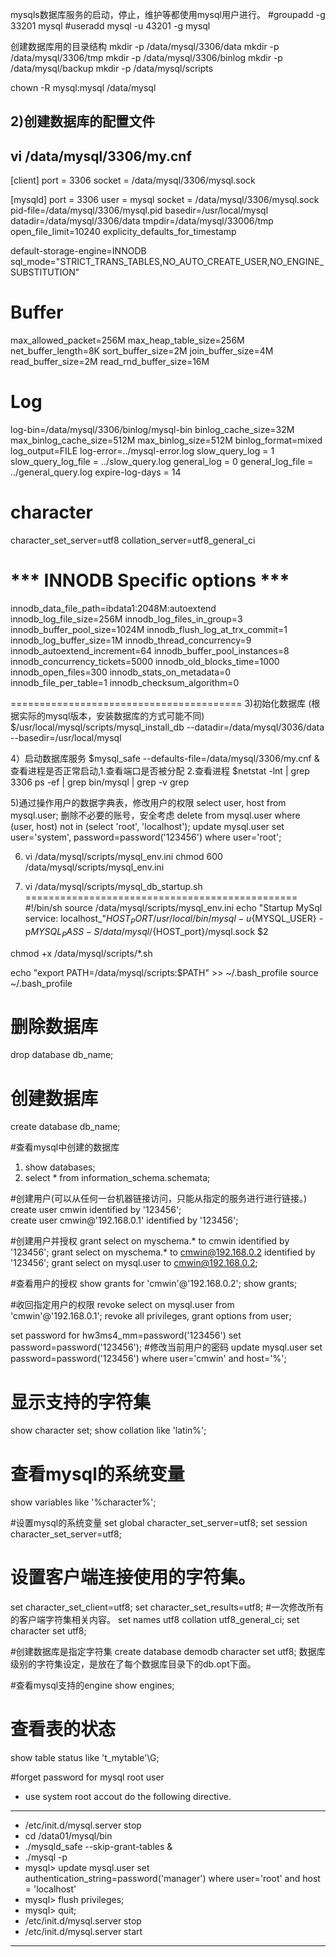mysqls数据库服务的启动，停止，维护等都使用mysql用户进行。
#groupadd -g 33201 mysql
#useradd mysql -u 43201 -g mysql

创建数据库用的目录结构
mkdir -p /data/mysql/3306/data
mkdir -p /data/mysql/3306/tmp
mkdir -p /data/mysql/3306/binlog
mkdir -p /data/mysql/backup
mkdir -p /data/mysql/scripts

chown -R mysql:mysql /data/mysql

2)创建数据库的配置文件
-------------------------------
vi /data/mysql/3306/my.cnf
--------------------------------
[client]
port = 3306
socket = /data/mysql/3306/mysql.sock

[mysqld]
port = 3306
user = mysql
socket = /data/mysql/3306/mysql.sock
pid-file=/data/mysql/3306/mysql.pid
basedir=/usr/local/mysql
datadir=/data/mysql/3306/data
tmpdir=/data/mysql/33006/tmp
open_file_limit=10240
explicity_defaults_for_timestamp

default-storage-engine=INNODB
sql_mode="STRICT_TRANS_TABLES,NO_AUTO_CREATE_USER,NO_ENGINE_SUBSTITUTION"

# Buffer
max_allowed_packet=256M
max_heap_table_size=256M
net_buffer_length=8K
sort_buffer_size=2M
join_buffer_size=4M
read_buffer_size=2M
read_rnd_buffer_size=16M

# Log
log-bin=/data/mysql/3306/binlog/mysql-bin
binlog_cache_size=32M
max_binlog_cache_size=512M
max_binlog_size=512M
binlog_format=mixed
log_output=FILE
log-error=../mysql-error.log
slow_query_log = 1
slow_query_log_file = ../slow_query.log
general_log = 0
general_log_file = ../general_query.log
expire-log-days = 14

# character
character_set_server=utf8
collation_server=utf8_general_ci

# *** INNODB Specific options ***
innodb_data_file_path=ibdata1:2048M:autoextend
innodb_log_file_size=256M
innodb_log_files_in_group=3
innodb_buffer_pool_size=1024M
innodb_flush_log_at_trx_commit=1
innodb_log_buffer_size=1M
innodb_thread_concurrency=9
innodb_autoextend_increment=64
innodb_buffer_pool_instances=8
innodb_concurrency_tickets=5000
innodb_old_blocks_time=1000
innodb_open_files=300
innodb_stats_on_metadata=0
innodb_file_per_table=1
innodb_checksum_algorithm=0

========================================
3)初始化数据库 (根据实际的mysql版本，安装数据库的方式可能不同)
$/usr/local/mysql/scripts/mysql_install_db --datadir=/data/mysql/3036/data --basedir=/usr/local/mysql

4）启动数据库服务
$mysql_safe --defaults-file=/data/mysql/3306/my.cnf &
查看进程是否正常启动,1.查看端口是否被分配 2.查看进程
$netstat -lnt | grep 3306
ps -ef | grep bin/mysql | grep -v grep

5)通过操作用户的数据字典表，修改用户的权限
select user, host from mysql.user;
删除不必要的账号，安全考虑
delete from mysql.user where (user, host) not in (select 'root', 'localhost');
update mysql.user set user='system', password=password('123456') where user='root';

6) vi /data/mysql/scripts/mysql_env.ini
chmod 600 /data/mysql/scripts/mysql_env.ini

7) vi /data/mysql/scripts/mysql_db_startup.sh
===============================================
#!/bin/sh
source /data/mysql/scripts/mysql_env.ini
echo "Startup MySql service: localhost_"${HOST_PORT}
/usr/local/bin/mysql -u${MYSQL_USER} -p${MYSQL_PASS} -S /data/mysql/${HOST_port}/mysql.sock $2

chmod +x /data/mysql/scripts/*.sh

echo "export PATH=/data/mysql/scripts:\$PATH" >> ~/.bash_profile
source ~/.bash_profile

# 删除数据库
drop database db_name;

# 创建数据库
create database db_name;

#查看mysql中创建的数据库
1) show databases;
2) select * from information_schema.schemata;

#创建用户(可以从任何一台机器链接访问，只能从指定的服务进行进行链接。)
create user cmwin identified by '123456';    
create user cmwin@'192.168.0.1' identified by '123456';

#创建用户并授权
grant select on myschema.* to cmwin identified by '123456';
grant select on myschema.* to cmwin@192.168.0.2 identified by '123456';
grant select on mysql.user to cmwin@192.168.0.2;

#查看用户的授权
show grants for 'cmwin'@'192.168.0.2';
show grants;

#收回指定用户的权限
revoke select on mysql.user from 'cmwin'@'192.168.0.1';
revoke all privileges, grant options from user;


set password for hw3ms4_mm=password('123456')
set password=password('123456');  #修改当前用户的密码
update mysql.user set password=password('123456') where user='cmwin' and host='%';


# 显示支持的字符集
show character set;
show collation like 'latin%';

# 查看mysql的系统变量
show variables like '%character%';

#设置mysql的系统变量
set global character_set_server=utf8;
set session character_set_server=utf8;

# 设置客户端连接使用的字符集。
set character_set_client=utf8;
set character_set_results=utf8;
#一次修改所有的客户端字符集相关内容。
set names utf8 collation utf8_general_ci;
set character set utf8;


#创建数据库是指定字符集
create database demodb character set utf8;
数据库级别的字符集设定，是放在了每个数据库目录下的db.opt下面。


#查看mysql支持的engine
show engines;

# 查看表的状态
show table status like 't_mytable'\G;

#forget password for mysql root user
* use system root accout do the following directive.
--------------------------------------------------------
* /etc/init.d/mysql.server stop
* cd /data01/mysql/bin
* ./mysqld_safe --skip-grant-tables &
* ./mysql -p
* mysql> update mysql.user set authentication_string=password('manager') where user='root' and host = 'localhost'
* mysql> flush privileges;
* mysql> quit;
* /etc/init.d/mysql.server stop
* /etc/init.d/mysql.server start
----------------------------------------------------

















